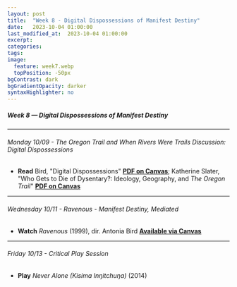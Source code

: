 ```yaml
---
layout: post
title:  "Week 8 - Digital Dispossessions of Manifest Destiny"
date:   2023-10-04 01:00:00
last_modified_at:  2023-10-04 01:00:00
excerpt: 
categories: 
tags: 
image:
  feature: week7.webp
  topPosition: -50px
bgContrast: dark
bgGradientOpacity: darker
syntaxHighlighter: no
---
```

##### **Week 8 — Digital Dispossessions of Manifest Destiny**

---

###### Monday 10/09 - *The Oregon Trail* and *When Rivers Were Trails* Discussion: Digital Dispossessions

- **Read** Bird, "Digital Dispossessions" [**PDF on Canvas**](https://uncch.instructure.com/courses/33866/files/folder/Readings?preview=4600659); Katherine Slater, "Who Gets to Die of Dysentary?: Ideology, Geography, and *The Oregon Trail*" [**PDF on Canvas**](https://uncch.instructure.com/courses/33866/files/folder/Readings?preview=4600661)

---

###### Wednesday 10/11 - *Ravenous* - Manifest Destiny, Mediated

- **Watch** *Ravenous* (1999), dir. Antonia Bird [**Available via Canvas**](https://uncch.instructure.com/courses/33866/discussion_topics/230654)

---

###### Friday 10/13 - Critical Play Session

- **Play** *Never Alone (Kisima Inŋitchuŋa)* (2014) 



